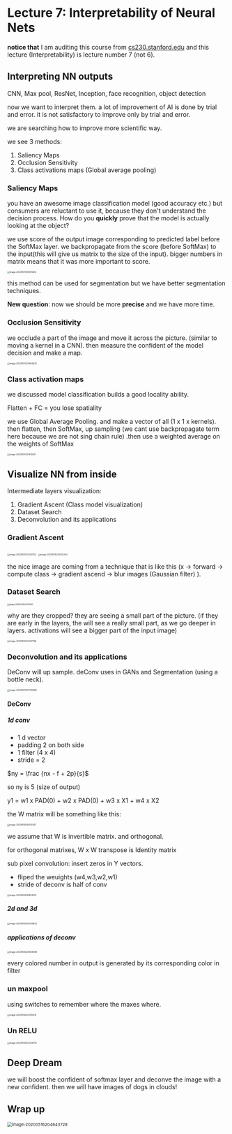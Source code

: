 # Lecture 7: Interpretability of Neural Nets

**notice that** I am auditing this course from [cs230.stanford.edu](cs230.stanford.edu) and this lecture (Interpretability) is lecture number 7 (not 6).

## Interpreting NN outputs

CNN, Max pool, ResNet, Inception, face recognition, object detection

now we want to interpret them. a lot of improvement of AI is done by trial and error. it is not satisfactory to improve only by trial and error. 

we are searching how to improve more scientific way. 

we see 3 methods:

1. Saliency Maps
2. Occlusion Sensitivity
3. Class activations maps (Global average pooling)

### Saliency Maps

you have an awesome image classification model (good accuracy etc.) but consumers are reluctant to use it, because they don't understand the decision process. How do you **quickly** prove that the model is actually looking at the object?

we use score of the output image corresponding to predicted label before the SoftMax layer. we backpropagate from the score (before SoftMax) to the input(this will give us matrix to the size of  the input). bigger numbers in matrix means that it was more important to score.

<img src="Lecture 6 - Interpretability of Neural Nets.assets/image-20200515195045852.png" alt="image-20200515195045852" style="zoom:33%;" />

this method can be used for segmentation but we have better segmentation techniques.

**New question**: now we should be more **precise** and we have more time. 

### Occlusion Sensitivity 

we occlude a part of the image and move it across the picture. (similar to moving a kernel in a CNN). then measure the confident of the model decision and make a map. 

<img src="Lecture 6 - Interpretability of Neural Nets.assets/image-20200515200436025.png" alt="image-20200515200436025" style="zoom:33%;" />

### Class activation maps

we discussed model classification builds a good locality ability. 

Flatten + FC = you lose spatiality 

we use Global Average Pooling. and make a vector of all (1 x 1 x kernels). then flatten, then SoftMax, up sampling  (we cant use backpropagate term here because we are not sing chain rule) .then use a weighted average on the weights of SoftMax 

<img src="Lecture 6 - Interpretability of Neural Nets.assets/image-20200515201412691.png" alt="image-20200515201412691" style="zoom:33%;" />



## Visualize NN from inside 

Intermediate layers visualization:

1. Gradient Ascent (Class model visualization)
2. Dataset Search
3. Deconvolution and its applications

### Gradient Ascent 

<img src="Lecture 6 - Interpretability of Neural Nets.assets/image-20200515202250122.png" alt="image-20200515202250122" style="zoom:33%;" />

<img src="Lecture 6 - Interpretability of Neural Nets.assets/image-20200515202455342.png" alt="image-20200515202455342" style="zoom:33%;" />

the nice image are coming from a technique that is like this (x -> forward -> compute class -> gradient ascend -> blur images (Gaussian filter) ). 

### Dataset Search

<img src="Lecture 6 - Interpretability of Neural Nets.assets/image-20200515203114150.png" alt="image-20200515203114150" style="zoom:30%;" />

why are they cropped? they are seeing a small part of the picture. (if they are early in the layers, the will see a really small part, as we go deeper in layers. activations will see a bigger part of the input image)

<img src="Lecture 6 - Interpretability of Neural Nets.assets/image-20200515203417788.png" alt="image-20200515203417788" style="zoom:33%;" />

### Deconvolution and its applications

DeConv will up sample. deConv uses in GANs and Segmentation (using a bottle neck). 

<img src="Lecture 6 - Interpretability of Neural Nets.assets/image-20200515203738899.png" alt="image-20200515203738899" style="zoom:33%;" />

#### DeConv 

##### 1d conv

- 1 d vector
- padding 2 on both side
- 1 filter (4 x 4)
- stride = 2

$ny = \frac {nx - f + 2p}{s}$

so ny is 5 (size of output)

y1 = w1 x PAD(0) + w2 x PAD(0) + w3 x X1 + w4 x X2 

the W matrix will be something like this:

<img src="Lecture 7 - Interpretability of Neural Nets.assets/image-20200516192010307.png" alt="image-20200516192010307" style="zoom:33%;" />

we assume that W is invertible  matrix. and orthogonal. 

for orthogonal matrixes, W x W transpose is Identity matrix

sub pixel convolution: insert zeros in Y vectors.  

-  fliped the weuights (w4,w3,w2,w1)
- stride of deconv is half of conv

 <img src="Lecture 7 - Interpretability of Neural Nets.assets/image-20200516195854932.png" alt="image-20200516195854932" style="zoom:33%;" />

##### 2d and 3d

<img src="Lecture 7 - Interpretability of Neural Nets.assets/image-20200516200500833.png" alt="image-20200516200500833" style="zoom:33%;" />



##### applications of deconv

<img src="Lecture 7 - Interpretability of Neural Nets.assets/image-20200516200809489.png" alt="image-20200516200809489" style="zoom:33%;" />

every colored number in output is generated by its corresponding color in filter
### un maxpool 
using switches to remember where the maxes where. 

<img src="Lecture 7 - Interpretability of Neural Nets.assets/image-20200516201505478.png" alt="image-20200516201505478" style="zoom:33%;" />

### Un RELU

<img src="Lecture 7 - Interpretability of Neural Nets.assets/image-20200516203304755.png" alt="image-20200516203304755" style="zoom:33%;" />

## Deep Dream

we will boost the confident of softmax layer and deconve the image with a new confident. then we will have   images of dogs in clouds!

## Wrap up

<img src="Lecture 7 - Interpretability of Neural Nets.assets/image-20200516204643728.png" alt="image-20200516204643728" style="zoom:67%;" />



